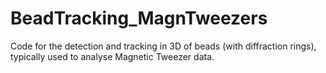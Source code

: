 # BeadTracking_MagnTweezers
Code for the detection and tracking in 3D of beads (with diffraction rings), typically used to analyse Magnetic Tweezer data.
